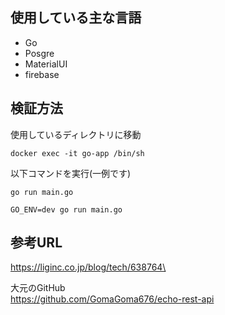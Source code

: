 ## 使用している主な言語
- Go
- Posgre
- MaterialUI
- firebase

## 検証方法
使用しているディレクトリに移動
```
docker exec -it go-app /bin/sh
```

以下コマンドを実行(一例です)
```
go run main.go

GO_ENV=dev go run main.go
```

## 参考URL
https://liginc.co.jp/blog/tech/638764\

大元のGitHub<br>
https://github.com/GomaGoma676/echo-rest-api